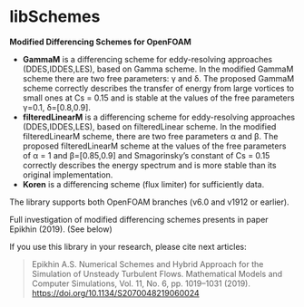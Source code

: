 # libSchemes

**Modified Differencing Schemes for OpenFOAM**

- **GammaM** is a differencing scheme for eddy-resolving approaches (DDES,IDDES,LES), based on Gamma scheme. In the modified GammaM scheme there are two free parameters: γ and δ. The proposed GammaM scheme correctly describes the transfer of energy from large vortices to small ones at Cs = 0.15 and is stable at the values of the free parameters  γ=0.1, δ=[0.8,0.9].
- **filteredLinearM** is a differencing scheme for eddy-resolving approaches (DDES,IDDES,LES), based on filteredLinear scheme. In the modified filteredLinearM scheme, there are two free parameters α and β. The proposed filteredLinearM scheme at the values of the free parameters of α = 1 and β=[0.85,0.9] and Smagorinsky’s constant of Cs = 0.15 correctly describes the energy spectrum and is more stable than its original implementation. 
- **Koren** is a differencing scheme (flux limiter) for sufficiently data.

The library supports both OpenFOAM branches (v6.0 and v1912 or earlier).

Full investigation of modified differencing schemes presents in paper Epikhin (2019). (See below)

If you use this library in your research, please cite next articles:
> Epikhin A.S. Numerical Schemes and Hybrid Approach for the Simulation of Unsteady Turbulent Flows. Mathematical Models and Computer Simulations, Vol. 11, No. 6, pp. 1019–1031 (2019). https://doi.org/10.1134/S2070048219060024
